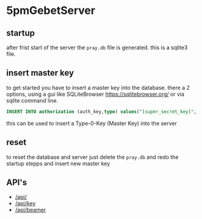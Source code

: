 # 5pmGebetServer

## startup
after frist start of the server the `pray.db` file is generated. this is a sqlite3 file.

## insert master key
to get started you have to insert a master key into the database. there a 2 options, using a gui like SQLiteBrowser <https://sqlitebrowser.org/> or via sqlite command line.
```sql
INSERT INTO authorization (auth_key,type) values("[super_secret_key]", 0)
```
this can be used to insert a Type-0-Key (Master Key) into the server

## reset
to reset the database and server just delete the `pray.db` and redo the startup stepps and insert new master key


## API's
* [/api/](./api_.md)
* [/api/key](./api_key.md)
* [/api/beamer](./api_beamer.md)
